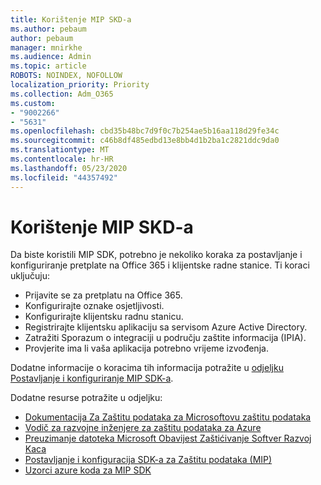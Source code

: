 ```yaml
---
title: Korištenje MIP SKD-a
ms.author: pebaum
author: pebaum
manager: mnirkhe
ms.audience: Admin
ms.topic: article
ROBOTS: NOINDEX, NOFOLLOW
localization_priority: Priority
ms.collection: Adm_O365
ms.custom:
- "9002266"
- "5631"
ms.openlocfilehash: cbd35b48bc7d9f0c7b254ae5b16aa118d29fe34c
ms.sourcegitcommit: c46b8df485edbd13e8bb4d1b2ba1c2821ddc9da0
ms.translationtype: MT
ms.contentlocale: hr-HR
ms.lasthandoff: 05/23/2020
ms.locfileid: "44357492"
---
```

# <a name="using-mip-skd"></a>Korištenje MIP SKD-a

Da biste koristili MIP SDK, potrebno je nekoliko koraka za postavljanje i konfiguriranje pretplate na Office 365 i klijentske radne stanice. Ti koraci uključuju:

- Prijavite se za pretplatu na Office 365.
- Konfigurirajte oznake osjetljivosti.
- Konfigurirajte klijentsku radnu stanicu.
- Registrirajte klijentsku aplikaciju sa servisom Azure Active Directory.
- Zatražiti Sporazum o integraciji u području zaštite informacija (IPIA).
- Provjerite ima li vaša aplikacija potrebno vrijeme izvođenja.

Dodatne informacije o koracima tih informacija potražite u [odjeljku Postavljanje i konfiguriranje MIP SDK-a](https://docs.microsoft.com/information-protection/develop/setup-configure-mip).

Dodatne resurse potražite u odjeljku:

- [Dokumentacija Za Zaštitu podataka za Microsoftovu zaštitu podataka](https://docs.microsoft.com/information-protection/develop/)
- [Vodič za razvojne inženjere za zaštitu podataka za Azure](https://docs.microsoft.com/azure/information-protection/develop/developers-guide)
- [Preuzimanje datoteka Microsoft Obavijest Zaštićivanje Softver Razvoj Kaca](https://www.microsoft.com/download/details.aspx?id=57392)
- [Postavljanje i konfiguracija SDK-a za Zaštitu podataka (MIP)](https://docs.microsoft.com/information-protection/develop/setup-configure-mip)
- [Uzorci azure koda za MIP SDK](https://azure.microsoft.com/resources/samples/?sort=0&term=mipsdk)

